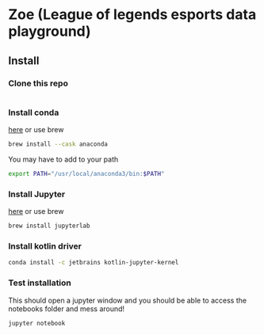 # Zoe (League of legends esports data playground) 

## Install

### Clone this repo

```bash

```

### Install conda 
[here](https://conda.io/projects/conda/en/latest/user-guide/install/index.html#regular-installation) or use brew
```bash
brew install --cask anaconda
```

You may have to add to your path
```bash
export PATH="/usr/local/anaconda3/bin:$PATH"
```

### Install Jupyter

[here](https://jupyter.org/install) or use brew

```bash
brew install jupyterlab
```

### Install kotlin driver

```bash
conda install -c jetbrains kotlin-jupyter-kernel
```

### Test installation

This should open a jupyter window and you should be able to access the notebooks folder and mess around!
```bash
jupyter notebook
```
